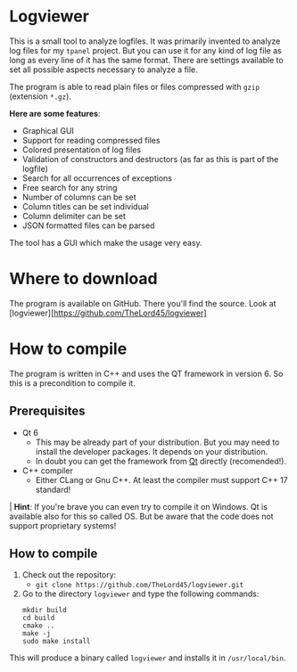 # Logviewer

This is a small tool to analyze logfiles. It was primarily invented to
analyze log files for my `tpanel` project. But you can use it for any kind 
of log file as long as every line of it has the same format. There are 
settings available to set all possible aspects necessary to analyze a file.

The program is able to read plain files or files compressed with `gzip` 
(extension `*.gz`).

**Here are some features**:

* Graphical GUI
* Support for reading compressed files
* Colored presentation of log files
* Validation of constructors and destructors (as far as this is part of the logfile)
* Search for all occurrences of exceptions
* Free search for any string
* Number of columns can be set
* Column titles can be set individual
* Column delimiter can be set
* JSON formatted files can be parsed

The tool has a GUI which make the usage very easy.

# Where to download

The program is available on GitHub. There you'll find the source. Look at
[logviewer][https://github.com/TheLord45/logviewer]

# How to compile

The program is written in C++ and uses the QT framework in version 6. So
this is a precondition to compile it.

## Prerequisites

- Qt 6
  - This may be already part of your distribution. But you may need to install
  the developer packages. It depends on your distribution.
  - In doubt you can get the framework from [Qt](https://www.qt.io/download-qt-installer) 
  directly (recomended!).
- C++ compiler
  - Either CLang or Gnu C++. At least the compiler must support C++ 17 standard!

| **Hint**: If you're brave you can even try to compile it on Windows. Qt is 
available also for this so called OS. But be aware that the code does not
support proprietary systems!

## How to compile

1. Check out the repository:
   - `git clone https://github.com/TheLord45/logviewer.git`
2. Go to the directory `logviewer` and type the following commands:
   ```
   mkdir build
   cd build
   cmake ..
   make -j
   sudo make install
   ```
This will produce a binary called `logviewer` and installs it in `/usr/local/bin`.
